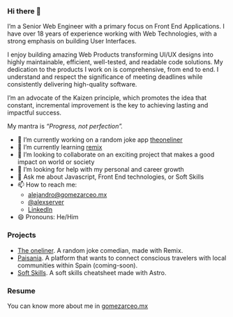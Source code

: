 ### Hi there 👋

I’m a Senior Web Engineer with a primary focus on Front End Applications. I have over 18 years of experience working with Web Technologies, with a strong emphasis on building User Interfaces.

I enjoy building amazing Web Products transforming UI/UX designs into highly maintainable, efficient, well-tested, and readable code solutions.
My dedication to the products I work on is comprehensive, from end to end. I understand and respect the significance of meeting deadlines while consistently delivering high-quality software. 

I’m an advocate of the Kaizen principle, which promotes the idea that constant, incremental improvement is the key to achieving lasting and impactful success.

My mantra is _“Progress, not perfection”._

- 🔭 I’m currently working on a random joke app [theoneliner](https://github.com/alexserver/theoneliner)
- 🌱 I’m currently learning [remix](https://remix.run/)
- 👯 I’m looking to collaborate on an exciting project that makes a good impact on world or society
- 🤔 I’m looking for help with my personal and career growth
- 💬 Ask me about Javascript, Front End technologies, or Soft Skills
- 📫 How to reach me: 
  - [alejandro@gomezarceo.mx](mailto=alejandro@gomezarceo.mx)
  - [@alexserver](https://x.com/alexserver)
  - [LinkedIn](https://www.linkedin.com/in/alejandrogomezarceo/)
- 😄 Pronouns: He/Him

### Projects

- [The oneliner](https://theoneliner.vercel.app/). A random joke comedian, made with Remix.
- [Paisania](https://paisania.es). A platform that wants to connect conscious travelers with local communities within Spain (coming-soon).
- [Soft Skills](https://soft-skills.gomezarceo.mx/). A soft skills cheatsheet made with Astro.

### Resume

You can know more about me in [gomezarceo.mx](https://gomezarceo.mx)

<!--
**alexserver/alexserver** is a ✨ _special_ ✨ repository because its `README.md` (this file) appears on your GitHub profile.

Here are some ideas to get you started:

- 🔭 I’m currently working on ...
- 🌱 I’m currently learning ...
- 👯 I’m looking to collaborate on ...
- 🤔 I’m looking for help with ...
- 💬 Ask me about ...
- 📫 How to reach me: ...
- 😄 Pronouns: ...
- ⚡ Fun fact: ...
-->
